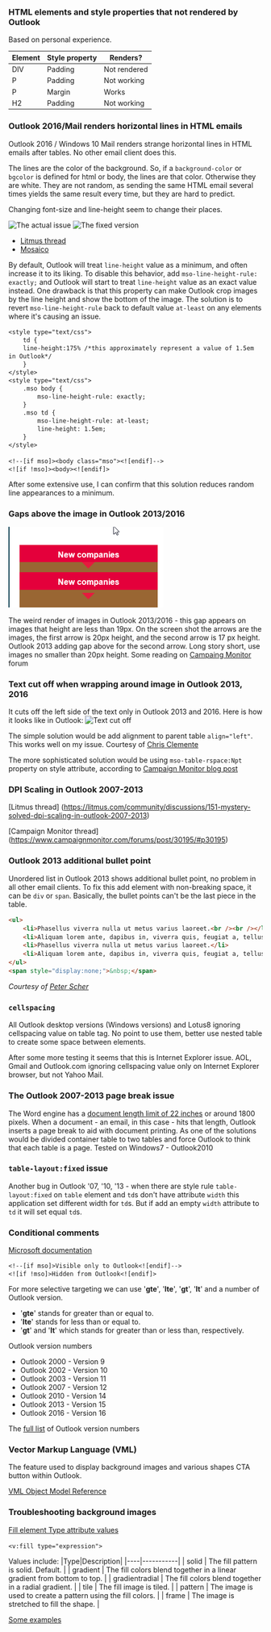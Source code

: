 ### HTML elements and style properties that not rendered by Outlook

Based on personal experience.

| Element | Style property | Renders? |
|-|-|-|
| DIV | Padding | Not rendered |
| P | Padding | Not working |
| P | Margin | Works |
| H2 | Padding | Not working |

### Outlook 2016/Mail renders horizontal lines in HTML emails 

Outlook 2016 / Windows 10 Mail renders strange horizontal lines in HTML emails after tables. No other email client does this.

The lines are the color of the background. So, if a `background-color` or `bgcolor` is defined for html or body, the lines are that color. Otherwise they are white. They are not random, as sending the same HTML email several times yields the same result every time, but they are hard to predict.

Changing font-size and line-height seem to change their places.

![The actual issue](http://i.imgur.com/Mf0qqHd.png)
![The fixed version](http://i.imgur.com/cOSDS7W.png)

- [Litmus thread](https://litmus.com/community/discussions/4990-outlook-2016-1px-horizontal-lines-showing-up-in-the-body)
- [Mosaico](https://mosaico.io/email-client-tricks/outlook-2016-weird-1px-horizontal-lines/)

By default, Outlook will treat `line-height` value as a minimum, and often increase it to its liking. To disable this behavior, add `mso-line-height-rule: exactly;` and Outlook will start to treat `line-height` value as an exact value instead. One drawback is that this property can make Outlook crop images by the line height and show the bottom of the image. The solution is to revert `mso-line-height-rule` back to default value `at-least` on any elements where it's causing an issue.

```
<style type="text/css">
    td {
    line-height:175% /*this approximately represent a value of 1.5em in Outlook*/
    }
</style>
<style type="text/css">
    .mso body {
        mso-line-height-rule: exactly;
    }
    .mso td {
        mso-line-height-rule: at-least;
        line-height: 1.5em;
    }
</style>

<!--[if mso]><body class="mso"><![endif]-->
<![if !mso]><body><![endif]>
```
After some extensive use, I can confirm that this solution reduces random line appearances to a minimum.

### Gaps above the image in Outlook 2013/2016
![Gap above image](/screenshots/2016-05-17_155028.png?raw=true)

The weird render of images in Outlook 2013/2016 - this gap appears on images that height are less than 19px. On the screen shot the arrows are the images, the first arrow is 20px height, and the second arrow is 17 px height. Outlook 2013 adding gap above for the second arrow.
Long story short, use images no smaller than 20px height.
Some reading on [Campaing Monitor](https://www.campaignmonitor.com/forums/topic/7945/gaps-between-images-in-outlook-2013-fix-causes-issues-in-other-places/) forum


### Text cut off when wrapping around image in Outlook 2013, 2016
It cuts off the left side of the text only in Outlook 2013 and 2016. Here is how it looks like in Outlook:
![Text cut off](https://i.imgur.com/E45MrMQ.png)

The simple solution would be add alignment to parent table `align="left"`. This works well on my issue.
Courtesy of [Chris Clemente](http://www.informz.com/blog/template-design/quick-tip-fixing-outlook-2013-wrap-padding/)

The more sophisticated solution would be using `mso-table-rspace:Npt` property on style attribute, according to [Campaign Monitor blog post](https://www.campaignmonitor.com/forums/topic/7836/text-cut-off-when-wrapping-around-image-in-nested-table-outlook-2013/)

### DPI Scaling in Outlook 2007-2013

[Litmus thread] (https://litmus.com/community/discussions/151-mystery-solved-dpi-scaling-in-outlook-2007-2013)

[Campaign Monitor thread] (https://www.campaignmonitor.com/forums/post/30195/#p30195)

### Outlook 2013 additional bullet point

Unordered list in Outlook 2013 shows additional bullet point, no problem in all other email clients. To fix this add element with non-breaking space, it can be `div` or `span`. Basically, the bullet points can't be the last piece in the table.

```html
<ul>
    <li>Phasellus viverra nulla ut metus varius laoreet.<br /><br /></li>
    <li>Aliquam lorem ante, dapibus in, viverra quis, feugiat a, tellus.</li>
    <li>Phasellus viverra nulla ut metus varius laoreet.</li>
    <li>Aliquam lorem ante, dapibus in, viverra quis, feugiat a, tellus.</li>
</ul>
<span style="display:none;">&nbsp;</span>
```

*Courtesy of [Peter Scher](https://www.campaignmonitor.com/forums/post/30101/#p30101)*

### `cellspacing`
All Outlook desktop versions (Windows versions) and Lotus8 ignoring cellspacing value on table tag. No point to use them, better use nested table to create some space between elements.

After some more testing it seems that this is Internet Explorer issue. AOL, Gmail and Outlook.com ignoring cellspacing value only on Internet Explorer browser, but not Yahoo Mail.

### The Outlook 2007-2013 page break issue
The Word engine has a [document length limit of 22 inches](http://support.microsoft.com/kb/95109) or around 1800 pixels. When a document - an email, in this case - hits that length, Outlook inserts a page break to aid with document printing.
As one of the solutions would be divided container table to two tables and force Outlook to think that each table is a page.
Tested on Windows7 - Outlook2010


### `table-layout:fixed` issue
Another bug in Outlook '07, '10, '13 - when there are style rule `table-layout:fixed` on `table` element and `td`s don't have attribute `width` this application set different width for `td`s. But if add an empty `width` attribute to `td` it will set equal `td`s.

### Conditional comments

[Microsoft documentation](https://docs.microsoft.com/en-us/previous-versions/windows/internet-explorer/ie-developer/compatibility/ms537512(v=vs.85))

```
<!--[if mso]>Visible only to Outlook<![endif]-->
<![if !mso]>Hidden from Outlook<![endif]>
```

For more selective targeting we can use '**gte**', '**lte**', '**gt**', '**lt**' and a number of Outlook version.

- '**gte**' stands for greater than or equal to.
- '**lte**' stands for less than or equal to.
- '**gt**' and '**lt**' which stands for greater than or less than, respectively.

Outlook version numbers

* Outlook 2000 - Version 9
* Outlook 2002 - Version 10
* Outlook 2003 - Version 11
* Outlook 2007 - Version 12
* Outlook 2010 - Version 14
* Outlook 2013 - Version 15
* Outlook 2016 - Version 16

The [full list](http://www.slipstick.com/outlook/outlook-version-numbers/) of Outlook version numbers

### Vector Markup Language (VML)

The feature used to display background images and various shapes CTA button within Outlook.

[VML Object Model Reference](https://docs.microsoft.com/en-us/windows/win32/vml/msdn-online-vector-markup-language-object-model-reference)

### Troubleshooting background images

[Fill element Type attribute values](https://learn.microsoft.com/en-us/windows/win32/vml/type-attribute--fill--vml)

`<v:fill type="expression">`

Values include:
|Type|Description|
|----|-----------|
| solid | The fill pattern is solid. Default. |
| gradient | The fill colors blend together in a linear gradient from bottom to top. |
| gradientradial | The fill colors blend together in a radial gradient. |
| tile | The fill image is tiled. |
| pattern | The image is used to create a pattern using the fill colors. |
| frame | The image is stretched to fill the shape. |

[Some examples](https://www.hteumeuleu.com/2021/background-properties-in-vml/)
